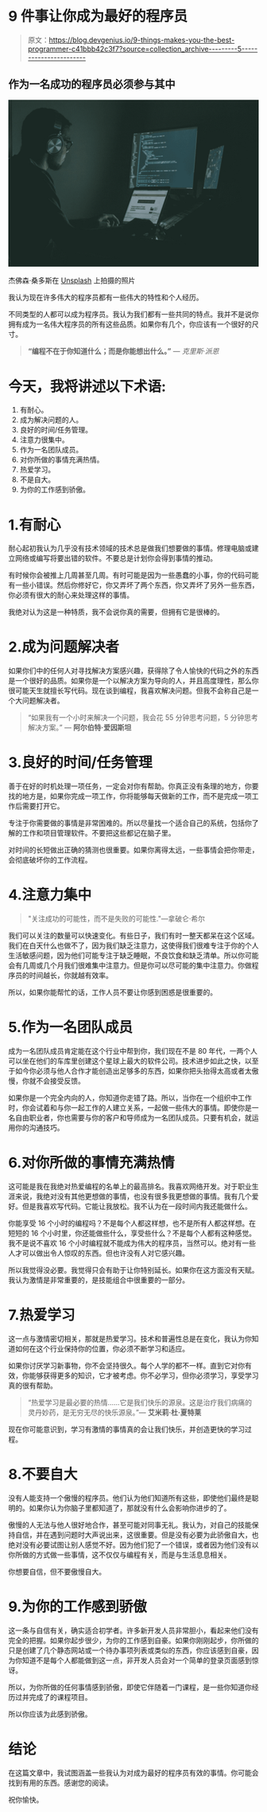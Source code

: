 # 9 件事让你成为最好的程序员

> 原文：<https://blog.devgenius.io/9-things-makes-you-the-best-programmer-c41bbb42c3f7?source=collection_archive---------5----------------------->

## 作为一名成功的程序员必须参与其中

![](img/4b0e1b635f11ad06c28a0a1e45c6012a.png)

杰佛森·桑多斯在 [Unsplash](https://unsplash.com?utm_source=medium&utm_medium=referral) 上拍摄的照片

我认为现在许多伟大的程序员都有一些伟大的特性和个人经历。

不同类型的人都可以成为程序员。我认为我们都有一些共同的特点。我并不是说你拥有成为一名伟大程序员的所有这些品质。如果你有几个，你应该有一个很好的尺寸。

> **“编程不在于你知道什么；而是你能想出什么。”** — *克里斯·派恩*

# 今天，我将讲述以下术语:

1.  有耐心。
2.  成为解决问题的人。
3.  良好的时间/任务管理。
4.  注意力很集中。
5.  作为一名团队成员。
6.  对你所做的事情充满热情。
7.  热爱学习。
8.  不是自大。
9.  为你的工作感到骄傲。

# 1.有耐心

耐心起初我认为几乎没有技术领域的技术总是做我们想要做的事情。修理电脑或建立网络或编写将要出错的软件。不要总是计划你会得到事情的推动。

有时候你会被推上几周甚至几周。有时可能是因为一些愚蠢的小事，你的代码可能有一些小错误。然后你修好它，你又弄坏了两个东西，你又弄坏了另外一些东西，你必须有很大的耐心来处理这样的事情。

我绝对认为这是一种特质，我不会说你真的需要，但拥有它是很棒的。

# 2.成为问题解决者

如果你们中的任何人对寻找解决方案感兴趣，获得除了令人愉快的代码之外的东西是一个很好的品质。如果你是一个以解决方案为导向的人，并且高度理性，那么你很可能天生就擅长写代码。现在谈到编程，我喜欢解决问题。但我不会称自己是一个大问题解决者。

> “如果我有一个小时来解决一个问题，我会花 55 分钟思考问题，5 分钟思考解决方案。”
> ― **阿尔伯特·爱因斯坦**

# 3.良好的时间/任务管理

善于在好的时机处理一项任务，一定会对你有帮助。你真正没有条理的地方，你要找的地方是，如果你完成一项工作，你将能够每天做新的工作，而不是完成一项工作后需要打开它。

专注于你需要做的事情是非常困难的。所以尽量找一个适合自己的系统，包括你了解的工作和项目管理软件。不要把这些都记在脑子里。

对时间的长短做出正确的猜测也很重要。如果你离得太远，一些事情会把你带走，会彻底破坏你的工作流程。

# 4.注意力集中

> "关注成功的可能性，而不是失败的可能性."—拿破仑·希尔

我们可以关注的数量可以快速变化。有些日子，我们有时一整天都呆在这个区域。我们在白天什么也做不了，因为我们缺乏注意力，这使得我们很难专注于你的个人生活敏感问题，因为他们可能专注于缺乏睡眠，不良饮食和缺乏清单。所以你可能会有几周或几个月我们很难集中注意力。但是你可以尽可能的集中注意力。你做程序员的时间越长，你就越有效率。

所以，如果你能帮忙的话，工作人员不要让你感到困惑是很重要的。

# 5.作为一名团队成员

成为一名团队成员肯定能在这个行业中帮到你，我们现在不是 80 年代，一两个人可以坐在他们的车库里创建这个星球上最大的软件公司。技术进步如此之快，以至于如今你必须与他人合作才能创造出足够多的东西，如果你把头抬得太高或者太傲慢，你就不会接受反馈。

如果你是一个完全内向的人，你知道你走错了路。所以，当你在一个组织中工作时，你会试着和与你一起工作的人建立关系，一起做一些伟大的事情。即使你是一名自由职业者，你也需要与你的客户和导师成为一名团队成员。只要有机会，就运用你的沟通技巧。

# 6.对你所做的事情充满热情

这可能是我在我绝对热爱编程的名单上的最高排名。我喜欢网络开发。对于职业生涯来说，我绝对没有其他更想做的事情，也没有很多我更想做的事情。我有几个爱好。但是我喜欢写代码。它能让我放松。我不认为在一段时间内我还能做什么。

你能享受 16 个小时的编程吗？不是每个人都这样想，也不是所有人都这样想。在短短的 16 个小时里，你还能做些什么，享受些什么？不是每个人都有这种感觉。我不是说不喜欢 16 个小时编程就不能成为伟大的程序员，当然可以。绝对有一些人才可以做出令人惊叹的东西。但也许没有人对它感兴趣。

所以我觉得没必要。我觉得只会有助于让你特别延长。如果你在这方面没有天赋。我认为激情是非常重要的，是技能组合中很重要的一部分。

# 7.热爱学习

这一点与激情密切相关，那就是热爱学习。技术和普遍性总是在变化，我认为你知道如何在这个行业保持你的位置，你必须不断学习和适应。

如果你讨厌学习新事物，你不会坚持很久。每个人学的都不一样。直到它对你有效，你能够获得更多的知识，它才被考虑。你不必学习，但你必须学习，享受学习真的很有帮助。

> “热爱学习是最必要的热情……它是我们快乐的源泉。这是治疗我们病痛的灵丹妙药，是无穷无尽的快乐源泉。”— **艾米莉·杜·夏特莱**

现在你可能意识到，学习有激情的事情真的会让我们快乐，并创造更快的学习过程。

# 8.不要自大

没有人能支持一个傲慢的程序员。他们认为他们知道所有这些，即使他们最终是聪明的。如果你认为你脑子里都知道了，那就没有什么会影响你进步的了。

傲慢的人无法与他人很好地合作，甚至可能对同事无礼。我认为，对自己的技能保持自信，并在遇到问题时大声说出来，这很重要。但是没有必要为此骄傲自大，也绝对没有必要试图让别人感觉不好。因为他们犯了一个错误，或者因为他们没有以你所做的方式做一些事情，这不仅仅与编程有关，而是与生活息息相关。

你想要自信，但不要傲慢自大。

# 9.为你的工作感到骄傲

这一条与自信有关，确实适合初学者。许多新开发人员非常胆小，看起来他们没有完全的把握。如果你起步很少，为你的工作感到自豪。如果你刚刚起步，你所做的只是创建了几个静态网站或一个待办事项列表或类似的东西，你应该感到自豪，因为你知道不是每个人都能做到这一点，非开发人员会对一个简单的登录页面感到惊讶。

所以，为你所做的任何事情感到骄傲，即使它伴随着一门课程，是一些你知道你经历过并完成了的课程项目。

所以你应该为此感到骄傲。

# 结论

在这篇文章中，我试图涵盖一些我认为对成为最好的程序员有效的事情。你可能会找到有用的东西。感谢您的阅读。

祝你愉快。